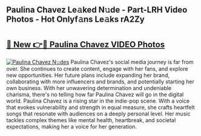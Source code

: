 ## Paulina Chavez Le𝚊ked N𝚞de - Part-LRH Video Photos - Hot Onlyf𝚊ns Le𝚊ks rA2Zy

# <h2><a href="http://ac4130.deff.icu/?id=Paulina+Chavez">🔗 New 👉🔴 Paulina Chavez VIDEO Photos</a></h2>

[![Paulina Chavez N𝚞des](https://i.imgur.com/rIISA9y.gif)](http://ac4130.deff.icu/?id=Paulina+Chavez)
Paulina Chavez's social media journey is far from over. She continues to create content, engage with her fans, and explore new opportunities. Her future plans include expanding her brand, collaborating with more influencers and brands, and potentially starting her own business. With her unwavering determination and undeniable charisma, there's no telling how far Paulina Chavez will go in the digital world. Paulina Chavez is a rising star in the indie-pop scene. With a voice that evokes vulnerability and strength in equal measure, she crafts heartfelt songs that resonate with audiences on a deeply personal level. Her music tackles complex themes like mental health, heartbreak, and societal expectations, making her a voice for her generation.
